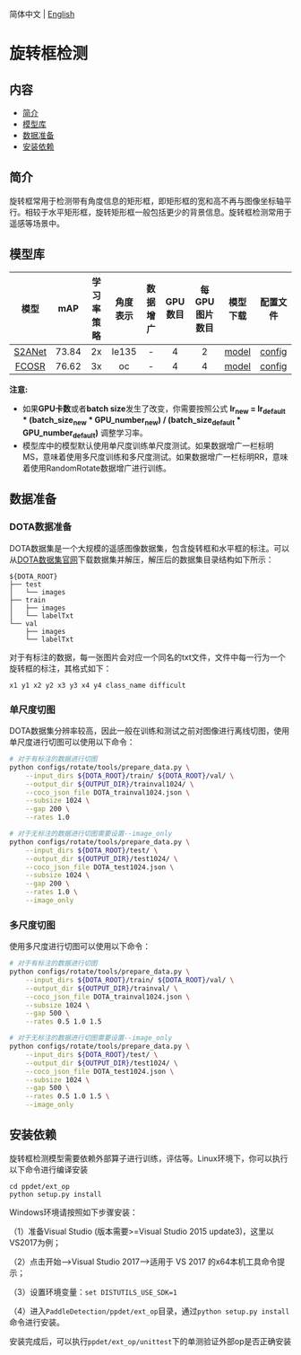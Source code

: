 简体中文 | [English](README_en.md)

# 旋转框检测

## 内容
- [简介](#简介)
- [模型库](#模型库)
- [数据准备](#数据准备)
- [安装依赖](#安装依赖)

## 简介
旋转框常用于检测带有角度信息的矩形框，即矩形框的宽和高不再与图像坐标轴平行。相较于水平矩形框，旋转矩形框一般包括更少的背景信息。旋转框检测常用于遥感等场景中。

## 模型库

| 模型 | mAP | 学习率策略 | 角度表示 | 数据增广 | GPU数目 | 每GPU图片数目 | 模型下载 | 配置文件 |
|:---:|:----:|:---------:|:-----:|:--------:|:-----:|:------------:|:-------:|:------:|
| [S2ANet](./s2anet/README.md) | 73.84 | 2x | le135 | - | 4 | 2 | [model](https://paddledet.bj.bcebos.com/models/s2anet_alignconv_2x_dota.pdparams) | [config](https://github.com/PaddlePaddle/PaddleDetection/tree/develop/configs/rotate/s2anet/s2anet_alignconv_2x_dota.yml) |
| [FCOSR](./fcosr/README.md) | 76.62 | 3x | oc | - | 4 | 4 | [model](https://paddledet.bj.bcebos.com/models/fcosr_x50_3x_dota.pdparams) | [config](https://github.com/PaddlePaddle/PaddleDetection/tree/develop/configs/rotate/fcosr/fcosr_x50_3x_dota.yml) |

**注意:**

- 如果**GPU卡数**或者**batch size**发生了改变，你需要按照公式 **lr<sub>new</sub> = lr<sub>default</sub> * (batch_size<sub>new</sub> * GPU_number<sub>new</sub>) / (batch_size<sub>default</sub> * GPU_number<sub>default</sub>)** 调整学习率。
- 模型库中的模型默认使用单尺度训练单尺度测试。如果数据增广一栏标明MS，意味着使用多尺度训练和多尺度测试。如果数据增广一栏标明RR，意味着使用RandomRotate数据增广进行训练。

## 数据准备
### DOTA数据准备
DOTA数据集是一个大规模的遥感图像数据集，包含旋转框和水平框的标注。可以从[DOTA数据集官网](https://captain-whu.github.io/DOTA/)下载数据集并解压，解压后的数据集目录结构如下所示：
```
${DOTA_ROOT}
├── test
│   └── images
├── train
│   ├── images
│   └── labelTxt
└── val
    ├── images
    └── labelTxt
```

对于有标注的数据，每一张图片会对应一个同名的txt文件，文件中每一行为一个旋转框的标注，其格式如下：
```
x1 y1 x2 y2 x3 y3 x4 y4 class_name difficult
```

### 单尺度切图
DOTA数据集分辨率较高，因此一般在训练和测试之前对图像进行离线切图，使用单尺度进行切图可以使用以下命令：
``` bash
# 对于有标注的数据进行切图
python configs/rotate/tools/prepare_data.py \
    --input_dirs ${DOTA_ROOT}/train/ ${DOTA_ROOT}/val/ \
    --output_dir ${OUTPUT_DIR}/trainval1024/ \
    --coco_json_file DOTA_trainval1024.json \
    --subsize 1024 \
    --gap 200 \
    --rates 1.0

# 对于无标注的数据进行切图需要设置--image_only
python configs/rotate/tools/prepare_data.py \
    --input_dirs ${DOTA_ROOT}/test/ \
    --output_dir ${OUTPUT_DIR}/test1024/ \
    --coco_json_file DOTA_test1024.json \
    --subsize 1024 \
    --gap 200 \
    --rates 1.0 \
    --image_only

```

### 多尺度切图
使用多尺度进行切图可以使用以下命令：
``` bash
# 对于有标注的数据进行切图
python configs/rotate/tools/prepare_data.py \
    --input_dirs ${DOTA_ROOT}/train/ ${DOTA_ROOT}/val/ \
    --output_dir ${OUTPUT_DIR}/trainval/ \
    --coco_json_file DOTA_trainval1024.json \
    --subsize 1024 \
    --gap 500 \
    --rates 0.5 1.0 1.5

# 对于无标注的数据进行切图需要设置--image_only
python configs/rotate/tools/prepare_data.py \
    --input_dirs ${DOTA_ROOT}/test/ \
    --output_dir ${OUTPUT_DIR}/test1024/ \
    --coco_json_file DOTA_test1024.json \
    --subsize 1024 \
    --gap 500 \
    --rates 0.5 1.0 1.5 \
    --image_only
```

## 安装依赖
旋转框检测模型需要依赖外部算子进行训练，评估等。Linux环境下，你可以执行以下命令进行编译安装
```
cd ppdet/ext_op
python setup.py install
```
Windows环境请按照如下步骤安装：

（1）准备Visual Studio (版本需要>=Visual Studio 2015 update3)，这里以VS2017为例；

（2）点击开始-->Visual Studio 2017-->适用于 VS 2017 的x64本机工具命令提示；

（3）设置环境变量：`set DISTUTILS_USE_SDK=1`

（4）进入`PaddleDetection/ppdet/ext_op`目录，通过`python setup.py install`命令进行安装。

安装完成后，可以执行`ppdet/ext_op/unittest`下的单测验证外部op是否正确安装
